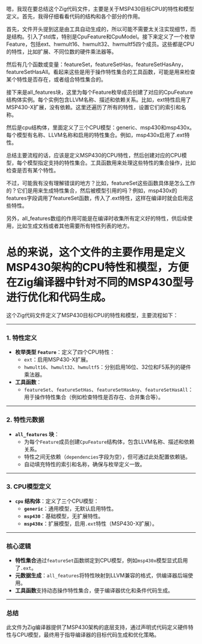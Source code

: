 嗯，我现在要总结这个Zig代码文件，主要是关于MSP430目标CPU的特性和模型定义。首先，我得仔细看看代码的结构和各个部分的作用。

首先，文件开头提到这是由工具自动生成的，所以可能不需要太关注实现细节，而是结构。引入了std库，特别是CpuFeature和CpuModel。接下来定义了一个枚举Feature，包括ext、hwmult16、hwmult32、hwmultf5四个成员。这些都是CPU的特性，比如扩展、不同位数的硬件乘法器等。

然后有几个函数或变量：featureSet，featureSetHas，featureSetHasAny，featureSetHasAll。看起来这些是用于操作特性集合的工具函数，可能是用来检查某个特性是否存在，或者组合特性集合的。

接下来是all_features块，这里为每个Feature枚举成员创建了对应的CpuFeature结构体实例。每个实例包含LLVM名称、描述和依赖关系。比如，ext特性启用了MSP430-X扩展，没有依赖。这里还遍历了所有的特性，设置它们的索引和名称。

然后是cpu结构体，里面定义了三个CPU模型：generic、msp430和msp430x。每个模型有名称、LLVM名称和启用的特性集合。例如，msp430x启用了.ext特性。

总结主要流程的话，应该是定义MSP430的CPU特性，然后创建对应的CPU模型，每个模型指定支持的特性集合。工具函数用来处理这些特性的集合操作，比如检查是否有某个特性。

不过，可能我有没有理解错误的地方？比如，featureSet这些函数具体是怎么工作的？它们是用来生成特性集合，然后被模型引用的吗？例如，msp430x的features字段调用了featureSet函数，传入了.ext特性，这样在编译时就会启用这些特性。

另外，all_features数组的作用可能是在编译时收集所有定义好的特性，供后续使用，比如生成文档或者其他需要所有特性列表的地方。

总的来说，这个文件的主要作用是定义MSP430架构的CPU特性和模型，方便在Zig编译器中针对不同的MSP430型号进行优化和代码生成。
================================================
这个Zig代码文件定义了MSP430目标CPU的特性和模型，主要流程如下：

---

### **1. 特性定义**
- **枚举类型 `Feature`**：定义了四个CPU特性：
  - `ext`：启用MSP430-X扩展。
  - `hwmult16`、`hwmult32`、`hwmultf5`：分别启用16位、32位和F5系列的硬件乘法器。
- **工具函数**：
  - `featureSet`、`featureSetHas`、`featureSetHasAny`、`featureSetHasAll`：用于操作特性集合（例如检查特性是否存在、合并集合等）。

---

### **2. 特性元数据**
- **`all_features` 块**：
  - 为每个`Feature`成员创建`CpuFeature`结构体，包含LLVM名称、描述和依赖关系。
  - 特性之间无依赖（`dependencies`字段为空），但可通过此处配置依赖链。
  - 自动填充特性的索引和名称，确保与枚举定义一致。

---

### **3. CPU模型定义**
- **`cpu` 结构体**：定义了三个CPU模型：
  - **`generic`**：通用模型，无默认启用特性。
  - **`msp430`**：基础模型，无扩展特性。
  - **`msp430x`**：扩展模型，启用`.ext`特性（MSP430-X扩展）。

---

### **核心逻辑**
- **特性集合**通过`featureSet`函数绑定到CPU模型，例如`msp430x`模型显式启用了`.ext`。
- **元数据生成**：`all_features`将特性映射到LLVM兼容的格式，供编译器后端使用。
- **工具函数**支持动态操作特性集合，便于编译器优化和条件代码生成。

---

### **总结**
此文件为Zig编译器提供了MSP430架构的底层支持，通过声明式代码定义硬件特性与CPU模型，最终用于指导编译器的目标代码生成和优化策略。